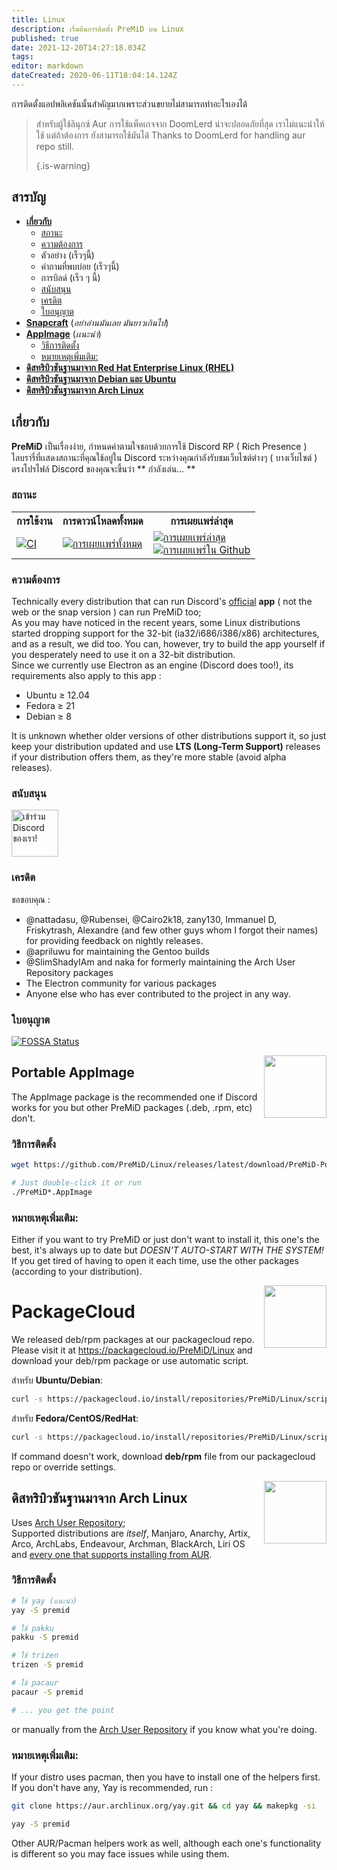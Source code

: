```yaml
---
title: Linux
description: เริ่มต้นการติดตั้ง PreMiD บน Linux
published: true
date: 2021-12-20T14:27:18.034Z
tags:
editor: markdown
dateCreated: 2020-06-11T18:04:14.124Z
---
```


การติดตั้งแอปพลิเคชันนั้นสำคัญมากเพราะส่วนขยายไม่สามารถทำอะไรเองได้

> สำหรับผู้ใช้ลินุกซ์ Aur การใช้แพ็คเกจจาก DoomLerd น่าจะปลอดภัยที่สุด เราไม่แนะนำให้ใช้ แต่ถ้าต้องการ ยังสามารถใช้มันได้ Thanks to DoomLerd for handling aur repo still. 
> 
> {.is-warning}

## สารบัญ

- **[เกี่ยวกับ](#about)**
  - [สถานะ](#stats)
  - [ความต้องการ](#requirements)
  - ตัวอย่าง (เร็วๆนี้)
  - คําถามที่พบบ่อย (เร็วๆนี้)
  - การบิลด์ (เร็ว ๆ นี้)
  - [สนับสนุน](#support)
  - [เครดิต](#credits)
  - [ใบอนุญาต](#license)
- **[Snapcraft](#snapcraft)** (_อย่าอ่านมันเลย มันยาวเกินไป_)
- **[AppImage](#appimage)** (_เเนะนํา_)
  - [วิธีการติดตั้ง](#appimageinstall)
  - [หมายเหตุเพิ่มเติม:](#appimagenotes)
- [**ดิสทริบิวชันฐานมาจาก Red Hat Enterprise Linux (RHEL)**](#packagecloud)
- [**ดิสทริบิวชันฐานมาจาก Debian และ Ubuntu**](#packagecloud)
- [**ดิสทริบิวชันฐานมาจาก Arch Linux**](#arch)

<a name="about"></a>

## เกี่ยวกับ

**PreMiD** เป็นเรื่องง่าย, กําหนดค่าตามใจชอบด้วยการใช้ Discord RP ( Rich Presence ) ไลบรารี่ที่เเสดงสถานะที่คุณใช้อยู่ใน Discord ระหว่างคุณกําลังรับชมเว็บไซต์ต่างๆ ( บางเว็บไซต์ ) ตรงโปรไฟล์ Discord ของคุณจะขึ้นว่า **  กําลังเล่น... **

<a name="stats"></a>

### สถานะ

<table>
  <tr>
    <th>การใช้งาน</th>
    <th>การดาวน์โหลดทั้งหมด</th>
    <th>การเผยเเพร่ล่าสุด</th>
  </tr>
  <tr>
    <td><a href="https://github.com/PreMiD/Linux/actions"><img src="https://github.com/PreMiD/Linux/workflows/CI/badge.svg?branch=master&event=push" alt="CI"></a></td>
    <td><a href="https://github.com/PreMiD/Linux/releases"><img src="https://img.shields.io/github/downloads/PreMiD/Linux/total.svg?maxAge=86400" alt="การเผยเเพร่ทั้งหมด"></a></td>
    <td><a href="https://github.com/PreMiD/Linux/releases/latest"><img src="https://img.shields.io/github/v/release/PreMiD/Linux.svg?maxAge=86400" alt="การเผยเเพร่ล่าสุด"><br><img src="https://img.shields.io/github/downloads/PreMiD/Linux/latest/total.svg?maxAge=86400" alt="การเผยเเพร่ใน Github"></a></td>
  </tr>
</table>

<a name="requirements"></a>

### ความต้องการ

Technically every distribution that can run Discord's [official](https://discordapp.com/download) **app** ( not the web or the snap version ) can run PreMiD too;</br> As you may have noticed in the recent years, some Linux distributions started dropping support for the 32-bit (ia32/i686/i386/x86) architectures, and as a result, we did too. You can, however, try to build the app yourself if you desperately need to use it on a 32-bit distribution.</br> Since we currently use Electron as an engine (Discord does too!), its requirements also apply to this app :

- Ubuntu ≥ 12.04
- Fedora ≥ 21
- Debian ≥ 8

It is unknown whether older versions of other distributions support it, so just keep your distribution updated and use **LTS (Long-Term Support)** releases if your distribution offers them, as they're more stable (avoid alpha releases).

<a name="support"></a>

### สนับสนุน

<div>
  <a target="_blank" href="https://discord.premid.app/" title="เข้าร่วม Discord ของเรา!">
    <img height="75px" draggable="false" src="https://discordapp.com/api/guilds/493130730549805057/widget.png?style=banner2" alt="เข้าร่วม Discord ของเรา!">
  </a>
</div>

<a name="credits"></a>

### เครดิต

ขอขอบคุณ :

- @nattadasu, @Rubensei, @Cairo2k18, zany130, Immanuel D, Friskytrash, Alexandre (and few other guys whom I forgot their names) for providing feedback on nightly releases.
- @apriluwu for maintaining the Gentoo builds
- @SlimShadyIAm and naka for formerly maintaining the Arch User Repository packages
- The Electron community for various packages
- Anyone else who has ever contributed to the project in any way.

<a name="license"></a>

### ใบอนุญาต

[![FOSSA Status](https://app.fossa.io/api/projects/git%2Bgithub.com%2FPreMiD%2FLinux.svg?type=large)](https://app.fossa.io/projects/git%2Bgithub.com%2FPreMiD%2FLinux?ref=badge_large)

<img src="https://i.imgur.com/ACAxtmA.png" width="100" height="100" align="right"></img>
<a name="snapcraft"></a>

## Portable AppImage

The AppImage package is the recommended one if Discord works for you but other PreMiD packages (.deb, .rpm, etc) don't.

<a name="appimageinstall"></a>

### วิธีการติดตั้ง

```bash
wget https://github.com/PreMiD/Linux/releases/latest/download/PreMiD-Portable.AppImage && chmod a+x PreMiD*.AppImage
```

```bash
# Just double-click it or run
./PreMiD*.AppImage
```

<a name="appimagenotes"></a>

### หมายเหตุเพิ่มเติม:

Either if you want to try PreMiD or just don't want to install it, this one's the best, it's always up to date but _DOESN'T AUTO-START WITH THE SYSTEM!_</br>If you get tired of having to open it each time, use the other packages (according to your distribution).

<img src="https://raw.githubusercontent.com/PreMiD/Linux/master/.github/packagecloud.png" width="100" height="100" align="right"></img>
<a name="packagecloud"></a>

# PackageCloud

We released deb/rpm packages at our packagecloud repo. Please visit it at https://packagecloud.io/PreMiD/Linux and download your deb/rpm package or use automatic script.

สำหรับ **Ubuntu/Debian**:

```bash
curl -s https://packagecloud.io/install/repositories/PreMiD/Linux/script.deb.sh | sudo bash
```

สําหรับ **Fedora/CentOS/RedHat**:

```bash
curl -s https://packagecloud.io/install/repositories/PreMiD/Linux/script.rpm.sh | sudo bash
```

If command doesn't work, download **deb/rpm** file from our packagecloud repo or override settings.

<a name="arch"></a>
<img src="https://raw.githubusercontent.com/PreMiD/Linux/86ae2fbd49499785281f388a5305b06e0d3ecfea/.github/iusearchbtw.svg" width="100" height="100" align="right"></img>

## ดิสทริบิวชันฐานมาจาก Arch Linux

Uses [Arch User Repository](https://aur.archlinux.org/packages/premid);</br> Supported distributions are _itself_, Manjaro, Anarchy, Artix, Arco, ArchLabs, Endeavour, Archman, BlackArch, Liri OS and [every one that supports installing from AUR](https://wiki.archlinux.org/index.php/Arch-based_distributions#Active).

<a name="archinstall"></a>

### วิธีการติดตั้ง

```bash
# ใช้ yay (แนะนำ)
yay -S premid
```

```bash
# ใช้ pakku
pakku -S premid
```

```bash
# ใช้ trizen
trizen -S premid
```

```bash
# ใช้ pacaur
pacaur -S premid
```

```bash
# ... you get the point
```

or manually from the [Arch User Repository](https://aur.archlinux.org/packages/premid) if you know what you're doing.

<a name="archnotes"></a>

### หมายเหตุเพิ่มเติม:

If your distro uses pacman, then you have to install one of the helpers first. If you don't have any, Yay is recommended, run :

```bash
git clone https://aur.archlinux.org/yay.git && cd yay && makepkg -si
```

```bash
yay -S premid
```

Other AUR/Pacman helpers work as well, although each one's functionality is different so you may face issues while using them.
